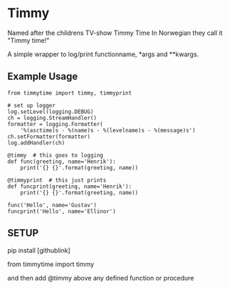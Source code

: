 # Timmy
Named after the childrens TV-show Timmy Time
In Norwegian they call it "Timmy time!"

A simple wrapper to log/print functionname, \*args and \**kwargs.

## Example Usage

```
from timmytime import timmy, timmyprint

# set up logger
log.setLevel(logging.DEBUG)
ch = logging.StreamHandler()
formatter = logging.Formatter(
    '%(asctime)s - %(name)s - %(levelname)s - %(message)s')
ch.setFormatter(formatter)
log.addHandler(ch)

@timmy  # this goes to logging
def func(greeting, name='Henrik'):
    print('{} {}'.format(greeting, name))

@timmyprint  # this just prints
def funcprint(greeting, name='Henrik'):
    print('{} {}'.format(greeting, name))

func('Hello', name='Gustav')
funcprint('Hello', name='Ellinor')
```

## SETUP
pip install [githublink]

from timmytime import timmy

and then add @timmy above any defined function or procedure
